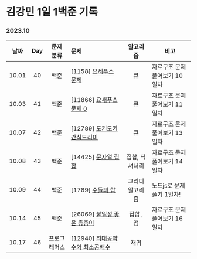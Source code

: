 # 김강민 1일 1백준 기록

### 2023.10

| 날짜  | Day |  문제 분류   | 문제                                                |    알고리즘     | 비고                          |
| :---: | :-: | :----------: | :-------------------------------------------------- | :-------------: | ----------------------------- |
| 10.01 | 40  |     백준     | [1158] [요세푸스 문제](./Month_10/1001/)            |       큐        | 자료구조 문제 풀어보기 10일차 |
| 10.03 | 41  |     백준     | [11866] [요새푸스 문제 0](./Month_10/1003/)         |       큐        | 자료구조 문제 풀어보기 11일차 |
| 10.07 | 42  |     백준     | [12789] [도키도키 간식드리미](./Month_10/1007/)     |       큐        | 자료구조 문제 풀어보기 13일차 |
| 10.08 | 43  |     백준     | [14425] [문자열 집합](./Month_10/1008/)             | 집합, 딕셔너리  | 자료구조 문제 풀어보기 14일차 |
| 10.09 | 44  |     백준     | [1789] [수들의 합](./Month_10/1009/)                | 그리디 알고리즘 | 노드js로 문제 풀기 1일차!     |
| 10.14 | 45  |     백준     | [26069] [붙임성 좋은 총총이](./Month_10/1014/)      |    집합 , 맵    | 자료구조 문제 풀어보기 16일차 |
| 10.17 | 46  | 프로그래머스 | [12940] [최대공약수와 최소공배수](./Month_10/1017/) |      재귀       |
